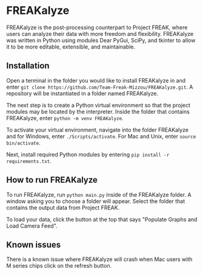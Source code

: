 # FREAKalyze

FREAKalyze is the post-processing counterpart to Project FREAK, where users can analyze their data with more freedom and flexibility. 
FREAKalyze was written in Python using modules Dear PyGui, SciPy, and tkinter to allow it to be more editable, extensible, and maintainable. 

## Installation

Open a terminal in the folder you would like to install FREAKalyze in and enter `git clone https://github.com/Team-Freak-Mizzou/FREAKalyze.git`.
A repository will be instantiated in a folder named FREAKalyze. 

The next step is to create a Python virtual environment so that the project modules may be located by the interpreter. 
Inside the folder that contains FREAKalyze, enter `python -m venv FREAKalyze`. 

To activate your virtual environment, navigate into the folder FREAKalyze and for Windows, enter `./Scripts/activate`. For Mac and Unix, enter `source bin/activate`.

Next, install required Python modules by entering `pip install -r requirements.txt`.

## How to run FREAKalyze

To run FREAKalyze, run `python main.py` inside of the FREAKalyze folder. A window asking you to choose a folder will appear.
Select the folder that contains the output data from Project FREAK.

To load your data, click the button at the top that says "Populate Graphs and Load Camera Feed". 

## Known issues

There is a known issue where FREAKalyze will crash when Mac users with M series chips click on the refresh button.
